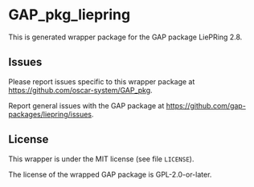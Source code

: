 # GAP_pkg_liepring

This is generated wrapper package for the GAP package LiePRing 2.8.

## Issues

Please report issues specific to this wrapper package at <https://github.com/oscar-system/GAP_pkg>.

Report general issues with the GAP package at <https://github.com/gap-packages/liepring/issues>.

## License

This wrapper is under the MIT license (see file `LICENSE`).

The license of the wrapped GAP package is GPL-2.0-or-later.
